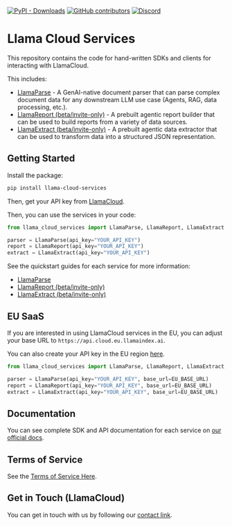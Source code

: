 [![PyPI - Downloads](https://img.shields.io/pypi/dm/llama-cloud-services)](https://pypi.org/project/llama-cloud-services/)
[![GitHub contributors](https://img.shields.io/github/contributors/run-llama/llama_cloud_services)](https://github.com/run-llama/llama_cloud_services/graphs/contributors)
[![Discord](https://img.shields.io/discord/1059199217496772688)](https://discord.gg/dGcwcsnxhU)

# Llama Cloud Services

This repository contains the code for hand-written SDKs and clients for interacting with LlamaCloud.

This includes:

- [LlamaParse](./parse.md) - A GenAI-native document parser that can parse complex document data for any downstream LLM use case (Agents, RAG, data processing, etc.).
- [LlamaReport (beta/invite-only)](./report.md) - A prebuilt agentic report builder that can be used to build reports from a variety of data sources.
- [LlamaExtract (beta/invite-only)](./extract.md) - A prebuilt agentic data extractor that can be used to transform data into a structured JSON representation.

## Getting Started

Install the package:

```bash
pip install llama-cloud-services
```

Then, get your API key from [LlamaCloud](https://cloud.llamaindex.ai/).

Then, you can use the services in your code:

```python
from llama_cloud_services import LlamaParse, LlamaReport, LlamaExtract

parser = LlamaParse(api_key="YOUR_API_KEY")
report = LlamaReport(api_key="YOUR_API_KEY")
extract = LlamaExtract(api_key="YOUR_API_KEY")
```

See the quickstart guides for each service for more information:

- [LlamaParse](./parse.md)
- [LlamaReport (beta/invite-only)](./report.md)
- [LlamaExtract (beta/invite-only)](./extract.md)


## EU SaaS

If you are interested in using LlamaCloud services in the EU, you can adjust your base URL to `https://api.cloud.eu.llamaindex.ai`.

You can also create your API key in the EU region [here](https://cloud.eu.llamaindex.ai).

```python
from llama_cloud_services import LlamaParse, LlamaReport, LlamaExtract, EU_BASE_URL

parser = LlamaParse(api_key="YOUR_API_KEY", base_url=EU_BASE_URL)
report = LlamaReport(api_key="YOUR_API_KEY", base_url=EU_BASE_URL)
extract = LlamaExtract(api_key="YOUR_API_KEY", base_url=EU_BASE_URL)
```

## Documentation

You can see complete SDK and API documentation for each service on [our official docs](https://docs.cloud.llamaindex.ai/).

## Terms of Service

See the [Terms of Service Here](./TOS.pdf).

## Get in Touch (LlamaCloud)

You can get in touch with us by following our [contact link](https://www.llamaindex.ai/contact).
